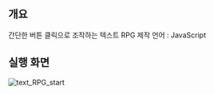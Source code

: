 ## 개요
간단한 버튼 클릭으로 조작하는 텍스트  RPG
제작 언어 : JavaScript

## 실행 화면
![text_RPG_start](https://github.com/user-attachments/assets/7bbfd1c6-68bf-4a6f-9283-be4f1713035c)